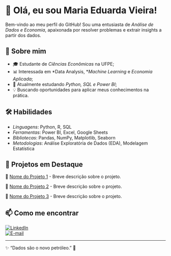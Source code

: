 # 👋 Olá, eu sou Maria Eduarda Vieira!

Bem-vindo ao meu perfil do GitHub! Sou uma entusiasta de *Análise de Dados e Economia*, apaixonada por resolver problemas e extrair insights a partir dos dados.

## 🔎 Sobre mim
- 🎓 Estudante de *Ciências Econômicas* na UFPE;
- 📊 Interessada em *Data Analysis, **Machine Learning* e *Economia Aplicada*;
- 🚀 Atualmente estudando *Python, SQL e Power BI*;
- 💡 Buscando oportunidades para aplicar meus conhecimentos na prática.

## 🛠️ Habilidades
- *Linguagens*: Python, R, SQL
- *Ferramentas*: Power BI, Excel, Google Sheets
- *Bibliotecas*: Pandas, NumPy, Matplotlib, Seaborn
- *Metodologias*: Análise Exploratória de Dados (EDA), Modelagem Estatística

## 📌 Projetos em Destaque
🔹 [Nome do Projeto 1](#) - Breve descrição sobre o projeto.

🔹 [Nome do Projeto 2](#) - Breve descrição sobre o projeto.

🔹 [Nome do Projeto 3](#) - Breve descrição sobre o projeto.

## 📫 Como me encontrar
[![LinkedIn](https://img.shields.io/badge/LinkedIn-000?style=for-the-badge&logo=linkedin&logoColor=blue)](https://www.linkedin.com/in/seu-usuario)  
[![E-mail](https://img.shields.io/badge/E--mail-000?style=for-the-badge&logo=gmail&logoColor=red)](mailto:seuemail@email.com)  

---

✨ “Dados são o novo petróleo.” 🚀
